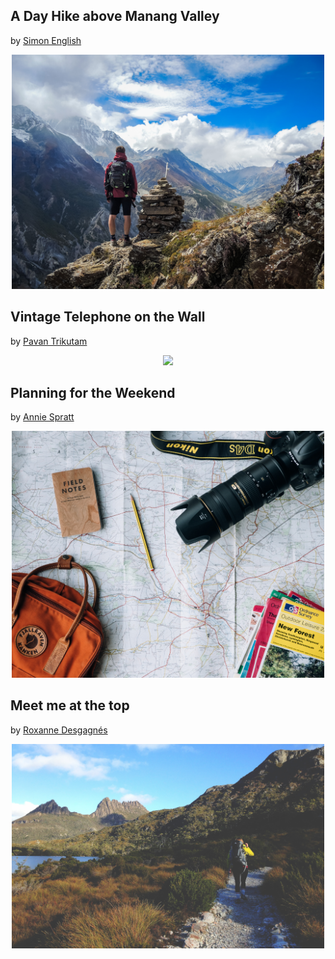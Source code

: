 ## A Day Hike above Manang Valley 
by [Simon English](https://unsplash.com/@guernseyphotographer) 

<p align="center">
  <img src="https://github.com/rafaelromon/TrampAway/blob/master/blog/static/img/home-bg.jpg" width="500">
</p>

## Vintage Telephone on the Wall 
by [Pavan Trikutam](https://unsplash.com/@ptrikutam) 

<p align="center">
  <img src="https://github.com/rafaelromon/TrampAway/blob/master/blog/static/img/contact-bg.jpg" width="500">
</p>


## Planning for the Weekend 
by [Annie Spratt](https://unsplash.com/@anniespratt) 

<p align="center">
  <img src="https://github.com/rafaelromon/TrampAway/blob/master/blog/static/img/about-bg.jpg" width="500">
</p>

## Meet me at the top 
by [Roxanne Desgagnés](https://unsplash.com/@roxannedesgagnes) 

<p align="center">
  <img src="https://github.com/rafaelromon/TrampAway/blob/master/blog/static/img/author-bg.jpg" width="500">
</p>